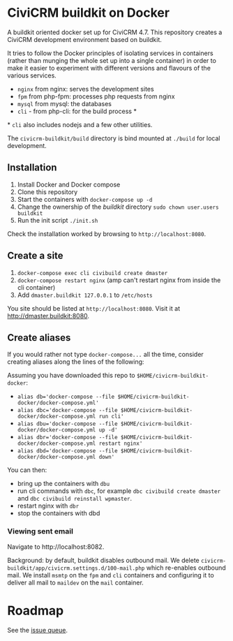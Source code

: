 # CiviCRM buildkit on Docker

A buildkit oriented docker set up for CiviCRM 4.7. This repository creates a CiviCRM development environment based on buildkit.

It tries to follow the Docker principles of isolating services in containers (rather than munging the whole set up into a single container) in order to make it easier to experiment with different versions and flavours of the various services.

* `nginx` from nginx: serves the development sites
* `fpm` from php-fpm: processes php requests from nginx
* `mysql` from mysql: the databases
* `cli` - from php-cli: for the build process *

\* `cli` also includes nodejs and a few other utilities.

The `civicrm-buildkit/build` directory is bind mounted at `./build` for local development.

## Installation

1. Install Docker and Docker compose
2. Clone this repository
3. Start the containers with `docker-compose up -d`
4. Change the ownership of the _buildkit_ directory `sudo chown user.users buildkit`
5. Run the init script `./init.sh`

Check the installation worked by browsing to `http://localhost:8080`.

## Create a site

1. `docker-compose exec cli civibuild create dmaster`
2. `docker-compose restart nginx` (amp can't restart nginx from inside the cli container)
3. Add `dmaster.buildkit 127.0.0.1` to `/etc/hosts`

You site should be listed at `http://localhost:8080`. Visit it at http://dmaster.buildkit:8080.

## Create aliases

If you would rather not type `docker-compose...` all the time, consider creating aliases along the lines of the following:

Assuming you have downloaded this repo to `$HOME/civicrm-buildkit-docker`:

* `alias db='docker-compose --file $HOME/civicrm-buildkit-docker/docker-compose.yml'`
* `alias dbc='docker-compose --file $HOME/civicrm-buildkit-docker/docker-compose.yml run cli'`
* `alias dbu='docker-compose --file $HOME/civicrm-buildkit-docker/docker-compose.yml up -d'`
* `alias dbr='docker-compose --file $HOME/civicrm-buildkit-docker/docker-compose.yml restart nginx'`
* `alias dbd='docker-compose --file $HOME/civicrm-buildkit-docker/docker-compose.yml down'`

You can then:

* bring up the containers with `dbu`
* run cli commands with `dbc`, for example `dbc civibuild create dmaster` and `dbc civibuild reinstall wpmaster`.
* restart nginx with `dbr`
* stop the containers with dbd

### Viewing sent email

Navigate to http://localhost:8082.

Background: by default, buildkit disables outbound mail. We delete `civicrm-buildkit/app/civicrm.settings.d/100-mail.php` which re-enables outbound mail. We install `msmtp` on the `fpm` and `cli` containers and configuring it to deliver all mail to `maildev` on the `mail` container.

# Roadmap

See the [issue queue](https://github.com/michaelmcandrew/civicrm-buildkit-docker/issues).
